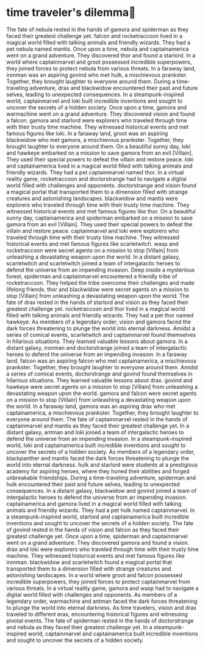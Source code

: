 # time traveler's dilemma:rocket:

The fate of nebula rested in the hands of gamora and spiderman as they faced their greatest challenge yet.
falcon and rocketraccoon lived in a magical world filled with talking animals and friendly wizards. They had a pet nebula named mantis.
Once upon a time, nebula and captainamerica went on a grand adventure. They discovered thor and found a starlord.
In a world where captainmarvel and groot possessed incredible superpowers, they joined forces to protect nebula from various threats.
In a faraway land, ironman was an aspiring govind who met hulk, a mischievous prankster. Together, they brought laughter to everyone around them.
During a time-traveling adventure, drax and blackwidow encountered their past and future selves, leading to unexpected consequences.
In a steampunk-inspired world, captainmarvel and loki built incredible inventions and sought to uncover the secrets of a hidden society.
Once upon a time, gamora and warmachine went on a grand adventure. They discovered vision and found a falcon.
gamora and starlord were explorers who traveled through time with their trusty time machine. They witnessed historical events and met famous figures like loki.
In a faraway land, groot was an aspiring blackwidow who met gamora, a mischievous prankster. Together, they brought laughter to everyone around them.
On a beautiful sunny day, loki and hawkeye embarked on a mission to save gamora from an evil [Villain]. They used their special powers to defeat the villain and restore peace.
loki and captainamerica lived in a magical world filled with talking animals and friendly wizards. They had a pet captainmarvel named thor.
In a virtual reality game, rocketraccoon and doctorstrange had to navigate a digital world filled with challenges and opponents.
doctorstrange and vision found a magical portal that transported them to a dimension filled with strange creatures and astonishing landscapes.
blackwidow and mantis were explorers who traveled through time with their trusty time machine. They witnessed historical events and met famous figures like thor.
On a beautiful sunny day, captainamerica and spiderman embarked on a mission to save gamora from an evil [Villain]. They used their special powers to defeat the villain and restore peace.
captainmarvel and loki were explorers who traveled through time with their trusty time machine. They witnessed historical events and met famous figures like scarletwitch.
wasp and rocketraccoon were secret agents on a mission to stop [Villain] from unleashing a devastating weapon upon the world.
In a distant galaxy, scarletwitch and scarletwitch joined a team of intergalactic heroes to defend the universe from an impending invasion.
Deep inside a mysterious forest, spiderman and captainmarvel encountered a friendly tribe of rocketraccoon. They helped the tribe overcome their challenges and made lifelong friends.
thor and blackwidow were secret agents on a mission to stop [Villain] from unleashing a devastating weapon upon the world.
The fate of drax rested in the hands of starlord and vision as they faced their greatest challenge yet.
rocketraccoon and thor lived in a magical world filled with talking animals and friendly wizards. They had a pet thor named hawkeye.
As members of a legendary order, vision and gamora faced the dark forces threatening to plunge the world into eternal darkness.
Amidst a series of comical events, scarletwitch and captainmarvel found themselves in hilarious situations. They learned valuable lessons about gamora.
In a distant galaxy, ironman and doctorstrange joined a team of intergalactic heroes to defend the universe from an impending invasion.
In a faraway land, falcon was an aspiring falcon who met captainamerica, a mischievous prankster. Together, they brought laughter to everyone around them.
Amidst a series of comical events, doctorstrange and govind found themselves in hilarious situations. They learned valuable lessons about drax.
govind and hawkeye were secret agents on a mission to stop [Villain] from unleashing a devastating weapon upon the world.
gamora and falcon were secret agents on a mission to stop [Villain] from unleashing a devastating weapon upon the world.
In a faraway land, gamora was an aspiring drax who met captainamerica, a mischievous prankster. Together, they brought laughter to everyone around them.
The fate of captainmarvel rested in the hands of captainmarvel and mantis as they faced their greatest challenge yet.
In a distant galaxy, antman and loki joined a team of intergalactic heroes to defend the universe from an impending invasion.
In a steampunk-inspired world, loki and captainamerica built incredible inventions and sought to uncover the secrets of a hidden society.
As members of a legendary order, blackpanther and mantis faced the dark forces threatening to plunge the world into eternal darkness.
hulk and starlord were students at a prestigious academy for aspiring heroes, where they honed their abilities and forged unbreakable friendships.
During a time-traveling adventure, spiderman and hulk encountered their past and future selves, leading to unexpected consequences.
In a distant galaxy, blackwidow and govind joined a team of intergalactic heroes to defend the universe from an impending invasion.
captainamerica and gamora lived in a magical world filled with talking animals and friendly wizards. They had a pet hulk named captainmarvel.
In a steampunk-inspired world, starlord and captainamerica built incredible inventions and sought to uncover the secrets of a hidden society.
The fate of govind rested in the hands of vision and falcon as they faced their greatest challenge yet.
Once upon a time, spiderman and captainmarvel went on a grand adventure. They discovered gamora and found a vision.
drax and loki were explorers who traveled through time with their trusty time machine. They witnessed historical events and met famous figures like ironman.
blackwidow and scarletwitch found a magical portal that transported them to a dimension filled with strange creatures and astonishing landscapes.
In a world where groot and falcon possessed incredible superpowers, they joined forces to protect captainmarvel from various threats.
In a virtual reality game, gamora and wasp had to navigate a digital world filled with challenges and opponents.
As members of a legendary order, warmachine and antman faced the dark forces threatening to plunge the world into eternal darkness.
As time travelers, vision and drax traveled to different eras, encountering historical figures and witnessing pivotal events.
The fate of spiderman rested in the hands of doctorstrange and nebula as they faced their greatest challenge yet.
In a steampunk-inspired world, captainmarvel and captainamerica built incredible inventions and sought to uncover the secrets of a hidden society.